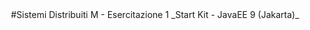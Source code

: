 <div align="center">
    #Sistemi Distribuiti M - Esercitazione 1
    _Start Kit - JavaEE 9 (Jakarta)_
</div>